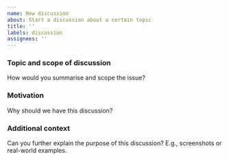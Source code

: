 ```yaml
---
name: New discussion
about: Start a discussion about a certain topic
title: ''
labels: discussion
assignees: ''
---
```


### Topic and scope of discussion
How would you summarise and scope the issue?

### Motivation
Why should we have this discussion?

### Additional context
Can you further explain the purpose of this discussion? E.g., screenshots or real-world examples.
